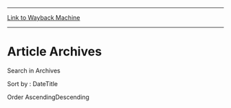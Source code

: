 
---
[Link to Wayback Machine](https://web.archive.org/web/20140712103355/http://magic.wizards.com/en/articles/archive/khans-tarkir-ptq-s-attleboro-2014-06-19)

[_metadata_:generator]:- "Drupal 7 (http://drupal.org)"
[_metadata_:publish_date]:- "2014-06-19"
[_metadata_:source]:- "div-main"
[_metadata_:title]:- "Article Archives"
[_metadata_:wayback_capture_timestamp]:- "2014-07-12 10:33:55"
[_metadata_:wayback_raw_url]:- "https://web.archive.org/web/20140712103355id_/http://magic.wizards.com/en/articles/archive/khans-tarkir-ptq-s-attleboro-2014-06-19"
[_metadata_:wayback_url]:- "http://magic.wizards.com/en/articles/archive/khans-tarkir-ptq-s-attleboro-2014-06-19"
---





Article Archives
================


 











 Search in Archives 








Sort by : 
DateTitle




Order 
AscendingDescending



 

 


 
 

  







